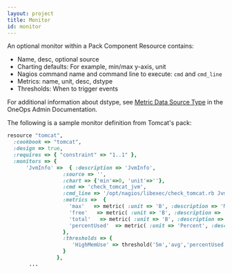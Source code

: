 ```yaml
---
layout: project
title: Monitor
id: monitor
---
```


An optional monitor within a Pack Component Resource contains:

* Name, desc, optional source
* Charting defaults: For example, min/max y-axis, unit
* Nagios command name and command line to execute: `cmd` and `cmd_line`
* Metrics: name, unit, desc, dstype
* Thresholds: When to trigger events

For additional information about dstype, see [Metric Data Source Type][] in the OneOps Admin Documentation.

The following is a sample monitor definition from Tomcat's pack:

~~~ruby
resource "tomcat",
  :cookbook => "tomcat",
  :design => true,
  :requires => { "constraint" => "1..1" },
  :monitors => {     
      'JvmInfo' =>  { :description => 'JvmInfo',
                  :source => '',
                  :chart => {'min'=>0, 'unit'=>''},
                  :cmd => 'check_tomcat_jvm',
                  :cmd_line => '/opt/nagios/libexec/check_tomcat.rb JvmInfo',
                  :metrics =>  {
                    'max'   => metric( :unit => 'B', :description => 'Max Allowed', :dstype => 'GAUGE'),
                    'free'   => metric( :unit => 'B', :description => 'Free', :dstype => 'GAUGE'),
                    'total'   => metric( :unit => 'B', :description => 'Allocated', :dstype => 'GAUGE'),
                    'percentUsed'  => metric( :unit => 'Percent', :description => 'Percent Memory Used', :dstype => 'GAUGE'),
                  },
                  :thresholds => {
                     'HighMemUse' => threshold('5m','avg','percentUsed',trigger('>',98,15,1),reset('<',98,5,1)),
                  }
                },
       ...
~~~

[Metric Data Source Type]:{{site.baseurl}}/{{site.contexts.admin}}references/#metric-data-source-type
